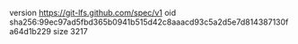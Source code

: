 version https://git-lfs.github.com/spec/v1
oid sha256:99ec97ad5fbd365b0941b515d42c8aaacd93c5a2d5e7d814387130fa64d1b229
size 3217
